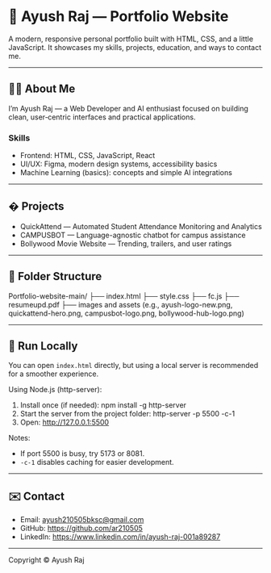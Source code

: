 # 💼 Ayush Raj — Portfolio Website

A modern, responsive personal portfolio built with HTML, CSS, and a little JavaScript. It showcases my skills, projects, education, and ways to contact me.

---

## 🧑‍💻 About Me

I’m Ayush Raj — a Web Developer and AI enthusiast focused on building clean, user‑centric interfaces and practical applications.

### Skills
- Frontend: HTML, CSS, JavaScript, React
- UI/UX: Figma, modern design systems, accessibility basics
- Machine Learning (basics): concepts and simple AI integrations

---

## � Projects
- QuickAttend — Automated Student Attendance Monitoring and Analytics
- CAMPUSBOT — Language-agnostic chatbot for campus assistance
- Bollywood Movie Website — Trending, trailers, and user ratings

---

## 📁 Folder Structure

Portfolio-website-main/
├── index.html
├── style.css
├── fc.js
├── resumeupd.pdf
├── images and assets (e.g., ayush-logo-new.png, quickattend-hero.png, campusbot-logo.png, bollywood-hub-logo.png)

---

## 🚀 Run Locally

You can open `index.html` directly, but using a local server is recommended for a smoother experience.

Using Node.js (http-server):

1. Install once (if needed):
   npm install -g http-server
2. Start the server from the project folder:
   http-server -p 5500 -c-1
3. Open: http://127.0.0.1:5500

Notes:
- If port 5500 is busy, try 5173 or 8081.
- `-c-1` disables caching for easier development.

---

## ✉️ Contact
- Email: ayush210505bksc@gmail.com
- GitHub: https://github.com/ar210505
- LinkedIn: https://www.linkedin.com/in/ayush-raj-001a89287

---

Copyright © Ayush Raj
